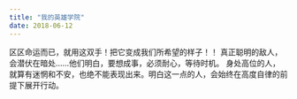 ```yaml
---
title: "我的英雄学院"
date: 2018-06-12
---
```

区区命运而已，就用这双手！把它变成我们所希望的样子！！
真正聪明的敌人，会潜伏在暗处……他们明白，要想成事，必须耐心，等待时机。
身处高位的人，就算有迷惘和不安，也绝不能表现出来。明白这一点的人，会始终在高度自律的前提下展开行动。
